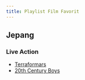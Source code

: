 ```yaml
---
title: Playlist Film Favorit
---
```


## Jepang

### Live Action
- [Terraformars](https://asianwiki.com/Terra_Formars)
- [20th Century Boys](https://asianwiki.com/20th_Century_Boys_1:_Beginning_of_the_End)
